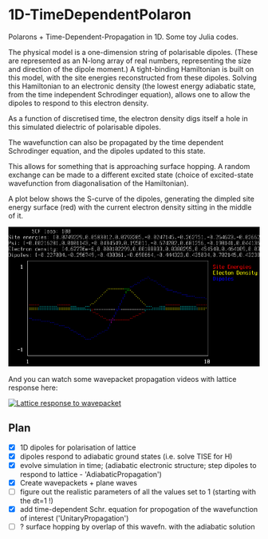 # 1D-TimeDependentPolaron

Polarons + Time-Dependent-Propagation in 1D. Some toy Julia codes.

The physical model is a one-dimension string of polarisable dipoles. 
(These are represented as an N-long array of real numbers, representing the
size and direction of the dipole moment.) 
A tight-binding Hamiltonian is built on this model, with the site energies
reconstructed from these dipoles. 
Solving this Hamiltonian to an electronic density (the lowest energy adiabatic
state, from the time independent Schrodinger equation), allows one to allow the
dipoles to respond to this electron density. 

As a function of discretised time, the electron density digs itself a hole in
this simulated dielectric of polarisable dipoles. 

The wavefunction can also be propagated by the time dependent Schrodinger
equation, and the dipoles updated to this state. 

This allows for something that is approaching surface hopping. 
A random exchange can be made to a different excited state (choice of
excited-state wavefunction from diagonalisation of the Hamiltonian).

A plot below shows the S-curve of the dipoles, generating the dimpled site energy surface (red) with the current electron density sitting in the middle of it.

![Screenshot](screenshot.png)

And you can watch some wavepacket propagation videos with lattice response here:

[![Lattice response to wavepacket](https://img.youtube.com/vi/3U_zD0kL460/0.jpg)](https://www.youtube.com/watch?v=3U_zD0kL460)

## Plan
- [x] 1D dipoles for polarisation of lattice
- [x] dipoles respond to adiabatic ground states (i.e. solve TISE for H)
- [x] evolve simulation in time; (adiabatic electronic structure; step dipoles
  to respond to lattice - 'AdiabaticPropagation')
- [x] Create wavepackets + plane waves
- [ ] figure out the realistic parameters of all the values set to 1 (starting with the dt=1 !)
- [x] add time-dependent Schr. equation for propogation of the wavefunction of interest ('UnitaryPropagation')
- [ ] ? surface hopping by overlap of this wavefn. with the adiabatic solution
